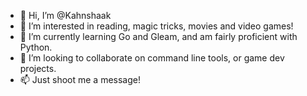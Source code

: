 - 👋 Hi, I’m @Kahnshaak
- 👀 I’m interested in reading, magic tricks, movies and video games!
- 🌱 I’m currently learning Go and Gleam, and am fairly proficient with Python.
- 💞️ I’m looking to collaborate on command line tools, or game dev projects.
- 📫 Just shoot me a message!

<!---
Kahnshaak/Kahnshaak is a ✨ special ✨ repository because its `README.md` (this file) appears on your GitHub profile.
You can click the Preview link to take a look at your changes.
--->
